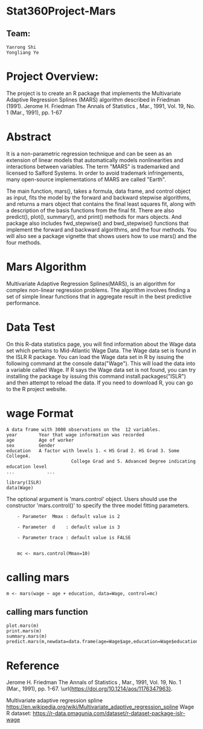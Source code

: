 # Stat360Project-Mars
## Team:
	Yanrong Shi
	Yongliang Ye
# Project Overview:
The project is to create an R package that implements the Multivariate Adaptive Regression Splines (MARS) algorithm described in Friedman (1991).
	Jerome H. Friedman
	The Annals of Statistics , Mar., 1991, Vol. 19, No. 1 (Mar., 1991), pp. 1-67
# Abstract
It is a non-parametric regression technique and can be seen as an extension of linear models that automatically models nonlinearities and interactions between variables. The term "MARS" is trademarked and licensed to Salford Systems. In order to avoid trademark infringements, many open-source implementations of MARS are called "Earth".

The main function, mars(), takes a formula, data frame, and control object as input, fits the model by the forward and backward stepwise algorithms, and returns a mars object that contains the final least squares fit, along with a description of the basis functions from the final fit. 
There are also predict(), plot(), summary(), and print() methods for mars objects. And package also includes fwd_stepwise() and bwd_stepwise() functions that implement the forward and backward algorithms, and the four methods. 
You will also see a package vignette that shows users how to use mars() and the four methods. 
# Mars Algorithm
Multivariate Adaptive Regression Splines(MARS), is an algorithm for complex non-linear regression problems. The algorithm involves finding a set of simple linear functions that in aggregate result in the best predictive performance.
# Data Test
On this R-data statistics page, you will find information about the Wage data set which pertains to Mid-Atlantic Wage Data. The Wage data set is found in the ISLR R package. You can load the Wage data set in R by issuing the following command at the console data("Wage"). This will load the data into a variable called Wage. If R says the Wage data set is not found, you can try installing the package by issuing this command install.packages("ISLR") and then attempt to reload the data. If you need to download R, you can go to the R project website. 
# wage Format
	A data frame with 3000 observations on the  12 variables.
	year        Year that wage information was recorded
	age         Age of worker
	sex         Gender
	education   A factor with levels 1. < HS Grad 2. HS Grad 3. Some College4.
							College Grad and 5. Advanced Degree indicating education level
	...            ...
	
	library(ISLR)
	data(Wage)
	
The optional argument is 'mars.control' object. Users should use the constructor 'mars.control()' to specify the three model fitting parameters.

		- Parameter  Mmax : default value is 2
	
		- Parameter  d    : default value is 3
		
		- Parameter trace : default value is FALSE
		
	
		mc <- mars.control(Mmax=10)
# calling mars
	m <- mars(wage ~ age + education, data=Wage, control=mc)

## calling mars function
	plot.mars(m)
	print.mars(m)
	summary.mars(m)
	predict.mars(m,newdata=data.frame(age=Wage$age,education=Wage$education))

# Reference
Jerome H. Friedman The Annals of Statistics , Mar., 1991, Vol. 19, No. 1 (Mar., 1991), pp. 1-67. \url{https://doi.org/10.1214/aos/1176347963}.

Multivariate adaptive regression spline https://en.wikipedia.org/wiki/Multivariate_adaptive_regression_spline
Wage R dataset:
https://r-data.pmagunia.com/dataset/r-dataset-package-islr-wage
